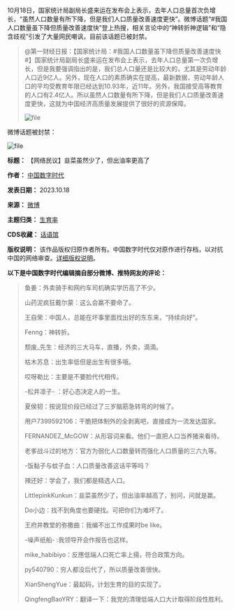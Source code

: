 10月18日，国家统计局副局长盛来运在发布会上表示，去年人口总量首次负增长，“虽然人口数量有所下降，但是我们人口质量改善速度更快”。微博话题“#我国人口数量虽下降但质量改善速度快”登上热搜，相关言论中的“神转折神逻辑”和“隐含歧视”引发了大量网民嘲讽，目前该话题已被封禁。



> 
> @第一财经日报：【国家统计局：#我国人口数量虽下降但质量改善速度快#】国家统计局副局长盛来运在发布会上表示，去年人口总量第一次负增长，但是我要强调指出的是，我们总人口量还是比较大的，尤其是劳动年龄人口近9亿人。另外，现在人口的素质确实在提高，最新数据，劳动年龄人口的平均受教育年限已经达到10.93年，近11年。另外，我国接受高等教育的人口有2.4亿人。所以虽然人口数量有所下降，但是我们人口质量改善速度更快，这就为中国经济高质量发展提供了很好的资源保障。 
> 
> 
> ![file](https://chinadigitaltimes.net/chinese/files/2023/10/image-1697716713600.png)
> 
> 
> 



微博话题被封禁：


![file](https://chinadigitaltimes.net/chinese/files/2023/10/image-1697716012383.png)




**标题：** 【网络民议】韭菜虽然少了，但出油率更高了  

**作者：** [中国数字时代](https://chinadigitaltimes.net/space/中国数字时代)  

**发表日期：** 2023.10.18  

**来源：** [微博](https://weibo.com/1926909715/NopetnVVw)  

**主题归类：** [生育率](https://chinadigitaltimes.net/space/生育率)  

**CDS收藏：** [话语馆](https://chinadigitaltimes.net/space/%E8%AF%9D%E8%AF%AD%E9%A6%86)  

**版权说明：** 该作品版权归原作者所有。中国数字时代仅对原作进行存档，以对抗中国的网络审查。[详细版权说明](https://chinadigitaltimes.net/chinese/copyright)。


**以下是中国数字时代编辑摘自部分微博、推特网友的评论：** 



> 
> 鱼姜：外卖骑手和网约车司机确实学历高了不少。
> 
> 
> 山药泥疯狂戴尔蒙：这么会赢不要命了。
> 
> 
> 王自荣：中国人，总能在坏事里面找出好的东东来，“持续向好”。
> 
> 
> Fenng：神转折。
> 
> 
> 颓废\_先生：经济的三大马车，直播，外卖，滴滴。
> 
> 
> 枯木苏息：出生率低但是出生有很多哦。
> 
> 
> 哎呀勒比：主要是不要脸代代相传。
> 
> 
> -松井凛子- ：好心态决定人的一生。
> 
> 
> 夏侯韧：按说现价段已经过了三岁脑筋急转弯的时候了。
> 
> 
> 用户7399592106：干脆把体制外的全剥离吧，直接成为一流发达国家。
> 
> 
> FERNANDEZ\_McGOW：从形容词来看。他们一直把人口当养猪来看待。
> 
> 
> 老爹战斗过的地方：官方为弱化人口数量转而强化人口质量的三六九等。
> 
> 
> -饭黏子与蚊子血：人口质量改善这话平等吗？
> 
> 
> 辣还好：学会了，我们都是精选人口。
> 
> 
> LittlepinkKunkun：韭菜虽然少了，但出油率越高了，别问，问就是赢。
> 
> 
> Do小边：找不到角度也要硬找。可把你们为难坏了。
> 
> 
> 王府井教堂的弥撒曲：我编不出工作成果时be like。
> 
> 
> -噪声纸船- :我领导开会作报告也这样。
> 
> 
> mike\_habibiyo：反應低端人口死亡率上揚，符合政策方向。
> 
> 
> py540790：穷人都没后代了，所以质量改善很快。
> 
> 
> XianShengYue：最起码，计划生育的目的实现了。
> 
> 
> QingfengBaoYRY：翻译一下：我党的清理低端人口大计取得阶段性胜利。
> 
> 
> 


